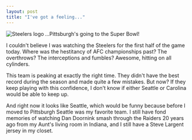 ```yaml
---
layout: post
title: "I've got a feeling..."
---
```




<img align="left" src="http://www.cwinters.com/images/blog/steelers_logo.jpg" alt="Steelers logo" />

<p>...Pittsburgh's going to the Super Bowl!</p>

<p>I couldn't believe I was watching the Steelers for the first half of the game today. Where was the hestitancy of AFC championships past? The overthrows? The interceptions and fumbles? Awesome, hitting on all cylinders.</p>

<p>This team is peaking at exactly the right time. They didn't have the best record during the season and made quite a few mistakes. But now? If they keep playing with this confidence, I don't know if either Seattle or Carolina would be able to keep up. </p>

<p>And right now it looks like Seattle, which would be funny because before I moved to Pittsburgh Seattle was my favorite team. I still have fond memories of watching Dan Doornink smash through the Raiders 20 years ago from my Aunt's living room in Indiana, and I still have a Steve Largent jersey in my closet.</p>


